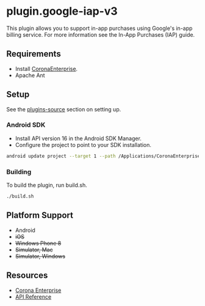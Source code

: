 # plugin.google-iap-v3

This plugin allows you to support in-app purchases using Google's in-app billing service.
For more information see the In-App Purchases (IAP) guide.

## Requirements

* Install [CoronaEnterprise](http://coronalabs.com/products/enterprise/).
* Apache Ant

## Setup

See the [plugins-source](https://github.com/coronalabs/plugins-source) section on setting up.

### Android SDK
* Install API version 16 in the Android SDK Manager.
* Configure the project to point to your SDK installation.

```bash
android update project --target 1 --path /Applications/CoronaEnterprise/Corona/android/lib/Corona/ -p ./android/
```

### Building
To build the plugin, run build.sh.

```bash
./build.sh
```

## Platform Support

* Android
* ~~iOS~~
* ~~Windows Phone 8~~
* ~~Simulator, Mac~~
* ~~Simulator, Windows~~

## Resources

* [Corona Enterprise](http://docs.coronalabs.com/native/)
* [API Reference](http://docs.coronalabs.com/plugin/google-iap-v3/index.html)
